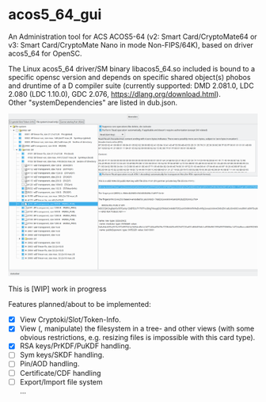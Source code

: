 # acos5_64_gui
An Administration tool for ACS ACOS5-64 (v2: Smart Card/CryptoMate64 or v3: Smart Card/CryptoMate Nano in mode Non-FIPS/64K), based on driver acos5_64 for OpenSC.

The Linux acos5_64 driver/SM binary libacos5_64.so included is bound to a specific opensc version and depends on specific shared object(s) phobos and druntime of a D compiler suite (currently supported: DMD 2.081.0, LDC 2.080 (LDC 1.10.0), GDC 2.076, https://dlang.org/download.html).<br>
Other "systemDependencies" are listed in dub.json.<br>

![alt text](Screenshot_20180620_acos5_64_gui.png)

This is [WIP] work in progress

Features planned/about to be implemented:

- [x] View Cryptoki/Slot/Token-Info.<br>
- [x] View (, manipulate) the filesystem in a tree- and other views (with some obvious restrictions, e.g. resizing files is impossible with this card type).<br>
- [x] RSA keys/PrKDF/PuKDF handling.<br>
- [ ] Sym keys/SKDF handling.<br>
- [ ] Pin/AOD handling.<br>
- [ ] Certificate/CDF handling<br>
- [ ] Export/Import file system<br>
...
